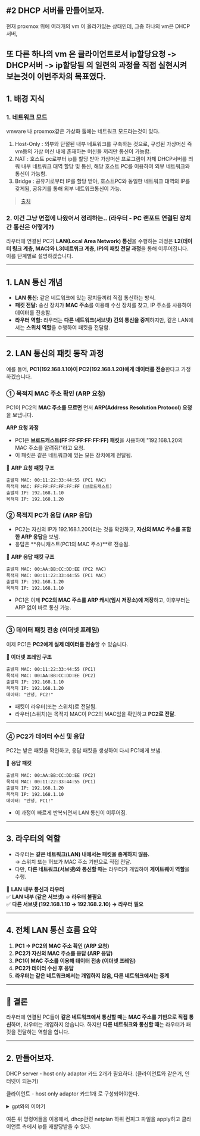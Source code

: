 ## #2 DHCP 서버를 만들어보자.

현재 proxmox 위에 여러개의 vm 이 올라가있는 상태인데, 
그중 하나의 vm은 DHCP서버,

또 다른 하나의 vm 은 클라이언트로서 
ip할당요청 -> DHCP서버 -> ip할당됨
의 일련의 과정을 직접 실현시켜보는것이 이번주차의 목표였다.
---

## 1. 배경 지식

### 1. 네트워크 모드

vmware 나 proxmox같은 가상화 툴에는 네트워크 모드라는것이 있다.

1. Host-Only : 외부와 단절된 내부 네트워크를 구축하는 것으로, 구성된 가상머신 즉 vm등의 가상 머신 내에 존재하는 머신들 끼리만 통신이 가능함.
2. NAT : 호스트 pc로부터 ip를 할당 받아 가상머신 프로그램이 자체 DHCP서버를 띄워 내부 네트워크 대역 할당 및 통신, 해당 호스트 PC를 이용하여 외부 네트워크와 통신이 가능함.
3. Bridge : 공유기로부터 IP를 할당 받아, 호스트PC와 동일한 네트워크 대역의 IP를 갖게됨, 공유기를 통해 외부 네트워크통신이 가능.

> [출처](https://hg2lee.tistory.com/entry/Network-%EA%B0%80%EC%83%81%EB%A8%B8%EC%8B%A0%EC%97%90%EC%84%9C-%EB%84%A4%ED%8A%B8%EC%9B%8C%ED%81%AC%EC%9D%98-%EC%A2%85%EB%A5%98-Bridged-NAT-Host-onl)

### 2. 이건 그냥 면접에 나왔어서 정리하는.. (라우터 - PC 랜포트 연결된 장치간 통신은 어떻게?)
라우터에 연결된 PC가 **LAN(Local Area Network) 통신**을 수행하는 과정은 **L2(데이터 링크 계층, MAC)와 L3(네트워크 계층, IP)의 패킷 전달 과정**을 통해 이루어집니다. 이를 단계별로 설명하겠습니다.  

---

## **1. LAN 통신 개념**
- **LAN 통신:** 같은 네트워크에 있는 장치들끼리 직접 통신하는 방식.  
- **패킷 전달:** 송신 장치가 **MAC 주소**를 이용해 수신 장치를 찾고, IP 주소를 사용하여 데이터를 전송함.  
- **라우터 역할:** 라우터는 **다른 네트워크(서브넷) 간의 통신을 중계**하지만, 같은 LAN에서는 **스위치 역할**을 수행하여 패킷을 전달함.

---

## **2. LAN 통신의 패킷 동작 과정**
예를 들어, **PC1(192.168.1.10)이 PC2(192.168.1.20)에게 데이터를 전송**한다고 가정하겠습니다.

### **① 목적지 MAC 주소 확인 (ARP 요청)**
PC1이 PC2의 **MAC 주소를 모르면** 먼저 **ARP(Address Resolution Protocol) 요청**을 보냅니다.

**ARP 요청 과정**
- PC1은 **브로드캐스트(FF:FF:FF:FF:FF:FF) 패킷**을 사용하여 "192.168.1.20의 MAC 주소를 알려줘!"라고 요청.
- 이 패킷은 같은 네트워크에 있는 모든 장치에게 전달됨.

📌 **ARP 요청 패킷 구조**
```
출발지 MAC: 00:11:22:33:44:55 (PC1 MAC)
목적지 MAC: FF:FF:FF:FF:FF:FF (브로드캐스트)
출발지 IP: 192.168.1.10
목적지 IP: 192.168.1.20
```

### **② 목적지 PC가 응답 (ARP 응답)**
- PC2는 자신의 IP가 192.168.1.20이라는 것을 확인하고, **자신의 MAC 주소를 포함한 ARP 응답**을 보냄.
- 응답은 **유니캐스트(PC1의 MAC 주소)**로 전송됨.

📌 **ARP 응답 패킷 구조**
```
출발지 MAC: 00:AA:BB:CC:DD:EE (PC2 MAC)
목적지 MAC: 00:11:22:33:44:55 (PC1 MAC)
출발지 IP: 192.168.1.20
목적지 IP: 192.168.1.10
```

- PC1은 이제 **PC2의 MAC 주소를 ARP 캐시(임시 저장소)에 저장**하고, 이후부터는 ARP 없이 바로 통신 가능.

---

### **③ 데이터 패킷 전송 (이더넷 프레임)**
이제 PC1은 **PC2에게 실제 데이터를 전송**할 수 있습니다.

**📌 이더넷 프레임 구조**
```
출발지 MAC: 00:11:22:33:44:55 (PC1)
목적지 MAC: 00:AA:BB:CC:DD:EE (PC2)
출발지 IP: 192.168.1.10
목적지 IP: 192.168.1.20
데이터: "안녕, PC2!"
```
- 패킷이 라우터(또는 스위치)로 전달됨.
- 라우터(스위치)는 목적지 MAC이 PC2의 MAC임을 확인하고 **PC2로 전달**.

---

### **④ PC2가 데이터 수신 및 응답**
PC2는 받은 패킷을 확인하고, 응답 패킷을 생성하여 다시 PC1에게 보냄.

📌 **응답 패킷**
```
출발지 MAC: 00:AA:BB:CC:DD:EE (PC2)
목적지 MAC: 00:11:22:33:44:55 (PC1)
출발지 IP: 192.168.1.20
목적지 IP: 192.168.1.10
데이터: "안녕, PC1!"
```

- 이 과정이 빠르게 반복되면서 LAN 통신이 이루어짐.

---

## **3. 라우터의 역할**
- 라우터는 **같은 네트워크(LAN) 내에서는 패킷을 중계하지 않음.**  
  → 스위치 또는 허브가 MAC 주소 기반으로 직접 전달.
- 다만, **다른 네트워크(서브넷)와 통신할 때**는 라우터가 개입하여 **게이트웨이 역할**을 수행.

📌 **LAN 내부 통신과 라우터**  
✅ **LAN 내부 (같은 서브넷) → 라우터 불필요**  
✅ **다른 서브넷 (192.168.1.10 → 192.168.2.10) → 라우터 필요**  

---

## **4. 전체 LAN 통신 흐름 요약**
1. **PC1 → PC2의 MAC 주소 확인 (ARP 요청)**
2. **PC2가 자신의 MAC 주소를 응답 (ARP 응답)**
3. **PC1이 MAC 주소를 이용해 데이터 전송 (이더넷 프레임)**
4. **PC2가 데이터 수신 후 응답**
5. **라우터는 같은 네트워크에서는 개입하지 않음, 다른 네트워크에서는 중계**

---

## **📌 결론**
라우터에 연결된 PC들이 **같은 네트워크에서 통신할 때**는 **MAC 주소를 기반으로 직접 통신**하며, 라우터는 개입하지 않습니다. 하지만 **다른 네트워크와 통신할 때**는 라우터가 패킷을 전달하는 역할을 합니다.  

---
## 2. 만들어보자.

DHCP server - host only adaptor 카드 2개가 필요하다.   (클라이언트와 같은거, 인터넷이 되는거)

클라이언트 - host only adaptor 카드1개 로 구성되어야한다.

<details>
    <summary> gpt와의 이야기 </summary>
    ---

### 디폴트 설정과 폐쇄망 만드는방법

컴퓨터 하나당 여러개의 랜포트를 만들 수 있다.

---

네, 맞습니다! **DHCP 서버 역할을 할 VM에는 반드시 고정 IP를 할당해야 합니다.**

DHCP 서버가 IP를 제공하려면 **자신의 IP가 변하지 않아야 하기 때문**입니다.

---

### **✅ 1️⃣ DHCP 서버가 될 VM의 고정 IP 할당하기**

고정 IP를 설정하려면 VM의 네트워크 설정을 변경해야 합니다.

### **📌 Debian/Ubuntu (Netplan 사용)**

```bash
sudo nano /etc/netplan/01-netcfg.yaml

```

다음 설정을 추가하거나 수정합니다.

```yaml
network:
  version: 2
  ethernets:
    ens18:
      dhcp4: no
      addresses:
        - 192.168.1.100/24  # DHCP 서버의 고정 IP
      gateway4: 192.168.1.1  # 라우터 주소
      nameservers:
        addresses:
          - 8.8.8.8
          - 8.8.4.4

```

📌 **설명:**

- `dhcp4: no` → DHCP 사용 안 함 (고정 IP 사용)
- `addresses` → DHCP 서버가 사용할 **고정 IP (예: 192.168.1.100)**
- `gateway4` → 기본 게이트웨이 (라우터 IP)
- `nameservers` → DNS 서버 설정

**설정 적용:**

```bash
sudo netplan apply

```

---

### **📌 Debian/Ubuntu (기존 인터페이스 설정 방식)**

만약 `/etc/network/interfaces` 파일을 사용하는 경우:

```bash
sudo nano /etc/network/interfaces

```

설정을 추가합니다.

```
auto ens18
iface ens18 inet static
    address 192.168.1.100  # DHCP 서버의 고정 IP
    netmask 255.255.255.0
    gateway 192.168.1.1
    dns-nameservers 8.8.8.8 8.8.4.4

```

설정 적용:

```bash
sudo systemctl restart networking

```

---

### **✅ 2️⃣ DHCP 서버가 VM 내부에서 동작하는지 확인하기**

1. **IP 확인**
    
    ```bash
    ip a show ens18
    
    ```
    
    → `192.168.1.100/24` 가 표시되는지 확인
    
2. **DHCP 서비스 실행 상태 확인 (예: isc-dhcp-server 사용 시)**
    
    ```bash
    systemctl status isc-dhcp-server
    
    ```
    
    → 실행 중이어야 함 (`active (running)`)
    

---

### **🚀 결론**

✔ DHCP 서버가 될 VM에는 **고정 IP를 할당해야 함.**

✔ 설정 방법:

- **Netplan** (`/etc/netplan/01-netcfg.yaml`)
- **기존 방식** (`/etc/network/interfaces`)
✔ 설정 후 **`ip a`로 고정 IP가 적용되었는지 확인** 필요.

필요한 추가 설정이 있으면 알려주세요! 😊

네! 이미 **VM이 192.168.0.139**로 IP를 할당받고 있다면, **그걸 그대로 사용하면 됩니다.**

다만, **DHCP 서버가 실행 중인 동안 이 IP가 바뀌지 않도록 고정해야 합니다.**

---

## **✅ 1️⃣ 현재 IP가 고정인지 확인하는 방법**

### **방법 1: IP 설정 파일 확인 (`/etc/network/interfaces` 또는 Netplan)**

- 만약 **DHCP에서 자동 할당된 것**이라면, 시간이 지나면 IP가 바뀔 수 있음.
- 고정 IP라면 그대로 사용하면 됨.

```bash
ip a show ens18

```

만약 `inet 192.168.0.139/24`가 표시되면, **현재 이 IP를 사용 중인 것**입니다.

---

## **✅ 2️⃣ IP를 완전히 고정하는 방법**

### **📌 방법 1: DHCP 서버에서 IP 예약하기** (권장)

- **라우터(DHCP 서버)에서** MAC 주소를 기반으로 **192.168.0.139를 항상 할당하도록 예약**하면 됨.
- 라우터 설정 페이지에서 **"DHCP IP 예약"** 또는 **"Static Lease"** 같은 기능을 찾아 MAC 주소를 입력하면 됨.
- MAC 주소 확인 방법:

또는
    
    ```bash
    ip link show ens18
    
    ```
    
    ```bash
    cat /sys/class/net/ens18/address
    
    ```
    
- 이 방법을 사용하면 **VM 설정을 바꾸지 않고도 IP가 고정됨.**

---

### **📌 방법 2: 직접 고정 IP 설정하기 (VM 내부에서 설정)**

```bash
sudo nano /etc/network/interfaces

```

아래처럼 설정을 변경합니다.

```
auto ens18
iface ens18 inet static
    address 192.168.0.139
    netmask 255.255.255.0
    gateway 192.168.0.1
    dns-nameservers 8.8.8.8 8.8.4.4

```

**설정 적용:**

```bash
sudo systemctl restart networking

```

---

## **🚀 결론**

✔ **이미 할당된 192.168.0.139를 그대로 사용해도 됨.**

✔ **IP가 바뀌지 않도록 DHCP에서 예약하거나, 직접 고정 IP를 설정하면 안전함.**

✔ 라우터 설정을 바꿀 수 있으면 **DHCP 예약 방식**이 더 편하고 안정적!

**추가로 궁금한 점 있으면 알려주세요!** 😊

네! Netplan을 사용해서 **192.168.0.139**를 고정 IP로 설정하려는 거네요.

설정 자체는 **올바르게 작성**되었습니다. 🚀

---

## **✅ 1️⃣ 적용 방법**

### **📌 설정 파일 저장 후 Netplan 적용**

```bash
sudo netplan apply

```

적용 후 **인터페이스가 정상적으로 설정되었는지 확인**하세요.

```bash
ip a show ens18

```

→ `inet 192.168.0.139/24`가 정상적으로 설정되었는지 확인.

---

## **✅ 2️⃣ 네트워크 정상 작동 확인**

### **📌 게이트웨이 연결 확인 (192.168.0.1로 핑 테스트)**

```bash
ping -c 4 192.168.0.1

```

✔ 응답이 오면 **게이트웨이와 연결 정상!**

### **📌 인터넷 연결 확인**

```bash
ping -c 4 8.8.8.8

```

✔ 응답이 오면 **인터넷 정상!**

✔ 만약 안 된다면, `routes` 부분을 다시 확인해봐야 함.

---

## **🚀 결론**

✔ 설정 파일은 **문제없이 잘 작성됨!**

✔ `sudo netplan apply` 실행 후 **IP 설정 확인!**

✔ `ping 192.168.0.1`과 `ping 8.8.8.8`로 연결 확인!

**추가 질문 있으면 편하게 물어봐 주세요! 😊**

Netplan 적용 시 **"Failed to reload network settings: No such file or directory"** 오류가 발생하는군요.

이는 **Netplan이 올바르게 적용되지 않거나, systemd-networkd가 활성화되지 않은 경우** 발생할 수 있습니다.

---

## **✅ 1️⃣ Netplan 설정 파일 문법 확인**

먼저 **Netplan 설정이 올바른지 확인**하세요.

```bash
sudo netplan try

```

✔ 오류가 없으면 적용됩니다.

✔ 오류가 있다면 수정해야 합니다.

혹시 YAML 문법 문제일 수도 있으니, 아래 명령어로 **들여쓰기 오류가 있는지 체크**하세요.

```bash
sudo netplan generate

```

✔ 에러 메시지가 없으면 문법 문제 없음.

✔ **에러가 나오면 해당 부분 수정!**

---

## **✅ 2️⃣ Netplan 적용 및 강제 재시작**

만약 여전히 `netplan apply`가 안 된다면, **시스템 네트워크 서비스를 강제로 재시작**합니다.

```bash
sudo systemctl restart systemd-networkd

```

그리고 다시 `netplan apply` 시도:

```bash
sudo netplan apply

```

---

## **✅ 3️⃣ NetworkManager가 Netplan을 방해하는 경우**

혹시 **NetworkManager가 사용 중이라면**, Netplan이 제대로 적용되지 않을 수도 있습니다.

확인 방법:

```bash
sudo systemctl status NetworkManager

```

✔ 실행 중이라면, **NetworkManager 대신 systemd-networkd 사용**하도록 변경해야 할 수도 있음.

만약 Netplan을 강제로 적용하려면:

```bash
sudo systemctl stop NetworkManager
sudo systemctl disable NetworkManager
sudo systemctl restart systemd-networkd
sudo netplan apply

```

---

## **🚀 결론**

✔ **1️⃣ `sudo netplan try`로 문법 확인**

✔ **2️⃣ `sudo netplan generate`로 설정 파일 체크**

✔ **3️⃣ `systemd-networkd` 재시작 후 `netplan apply`**

✔ **4️⃣ NetworkManager가 방해하는지 확인 (필요 시 비활성화)**

이대로 해보고 해결 안 되면 추가 로그와 함께 다시 질문 주세요! 😊

Netplan 설정을 적용하는 과정에서 **파일 권한 문제 및 OVS(Open vSwitch) 관련 경고**가 발생하고 있습니다.

각 문제를 하나씩 해결해볼게요! 🚀

---

## **✅ 1️⃣ Netplan 설정 파일의 권한 문제 해결**

에러 메시지에서 **`/etc/netplan/01-network-manager-all.yaml` 파일의 권한이 너무 개방적**이라고 나옵니다.

Netplan 설정 파일은 보안상 **root만 읽을 수 있도록 제한**해야 합니다.

### **📌 파일 권한을 수정**

```bash
sudo chmod 600 /etc/netplan/01-network-manager-all.yaml

```

✔ 이렇게 하면 **root만 읽을 수 있도록 설정됨.**

✔ 다시 Netplan을 시도하세요:

```bash
sudo netplan generate
sudo netplan apply

```

---

## **✅ 2️⃣ Open vSwitch(OVS) 관련 경고 해결**

경고 메시지 중 **`Cannot call Open vSwitch: ovsdb-server.service is not running.`**

이건 Open vSwitch(OVS)가 실행되지 않아서 발생하는 문제입니다.

만약 OVS가 필요 없다면 **무시해도 됩니다.**

### **📌 OVS가 필요 없다면 서비스 비활성화**

```bash
sudo systemctl disable openvswitch-switch
sudo systemctl stop openvswitch-switch

```

이제 다시 `netplan apply` 실행.

### **📌 OVS를 사용해야 한다면 서비스 실행**

```bash
sudo systemctl start openvswitch-switch
sudo systemctl enable openvswitch-switch

```

이후 다시 Netplan 적용:

```bash
sudo netplan apply

```

---

## **🚀 결론**

✔ **1️⃣ Netplan 설정 파일 권한을 `chmod 600`으로 변경**

✔ **2️⃣ OVS 관련 경고가 필요 없다면 비활성화 (`systemctl disable openvswitch-switch`)**

✔ **3️⃣ 모든 설정을 적용 후 `sudo netplan apply` 다시 실행**

이제 네트워크가 정상 작동할 가능성이 높습니다!

혹시 추가 오류가 나오면 로그와 함께 다시 질문 주세요. 😊

좋아요! 지금 **DHCP 서버 설정**까지 완료했네요. 🚀

이제 **DHCP 서버를 실행하고 클라이언트가 정상적으로 IP를 할당받는지 확인**해야 합니다.

---

## **✅ 1️⃣ DHCP 서버 실행**

DHCP 서버를 재시작해서 설정을 적용하세요.

```bash
sudo systemctl restart isc-dhcp-server

```

그리고 서비스 상태 확인:

```bash
sudo systemctl status isc-dhcp-server

```

✔ **Active (running)** 상태인지 확인!

✔ 만약 에러가 발생하면 **로그 확인**:

```bash
sudo journalctl -xe | grep dhcp

```

---

## **✅ 2️⃣ DHCP 서버가 올바른 인터페이스에서 동작하는지 확인**

### **📌 DHCP 서버가 사용할 인터페이스 설정**

`/etc/default/isc-dhcp-server` 파일을 열어서 `INTERFACESv4` 값을 확인하세요.

```bash
sudo nano /etc/default/isc-dhcp-server

```

아래처럼 `ens18`을 설정해야 합니다. (VM의 인터페이스 이름이 `ens18`이 맞다면)

```
INTERFACESv4="ens18"

```

저장 후 다시 **DHCP 서버 재시작**

```bash
sudo systemctl restart isc-dhcp-server

```

---

## **✅ 3️⃣ DHCP 서버가 정상적으로 IP를 할당하는지 확인**

### **📌 DHCP 서버 로그 확인**

아래 명령어로 DHCP 요청 로그를 확인하세요.

```bash
sudo journalctl -u isc-dhcp-server --no-pager | grep DHCPACK

```

✔ 만약 클라이언트가 `DHCPACK`을 받았다면 정상적으로 IP를 할당한 것!

### **📌 클라이언트에서 수동으로 DHCP 요청 보내기**

DHCP 클라이언트가 정상적으로 작동하는지 테스트하려면, DHCP를 받는 VM에서 아래 명령어 실행:

```bash
sudo dhclient -r
sudo dhclient

```

✔ `ip a` 명령어를 실행해서 **IP가 192.168.0.140~200 중 하나로 할당되었는지 확인**

---

## **🚀 결론**

✔ **1️⃣ DHCP 서버 재시작 (`systemctl restart isc-dhcp-server`)**

✔ **2️⃣ `INTERFACESv4="ens18"` 설정 확인 후 다시 시작**

✔ **3️⃣ DHCP 서버 로그 확인 (`journalctl -u isc-dhcp-server`)**

✔ **4️⃣ 클라이언트에서 `sudo dhclient`로 IP 받기 테스트**

이제 **클라이언트가 정상적으로 IP를 할당받는지 확인**해보세요!

추가 문제 있으면 **오류 메시지와 함께 질문 주세요! 😊**

## **🔧 DHCP 클라이언트 설정 방법**

지금 DHCP 서버가 정상적으로 동작하는지 확인한 후, 클라이언트(다른 VM 또는 PC)가 DHCP를 통해 **자동으로 IP를 할당받도록 설정**해야 합니다.

### **📌 1️⃣ 클라이언트 네트워크 설정 확인**

먼저 클라이언트에서 현재 네트워크 인터페이스를 확인하세요.

```bash
ip a

```

✔ `ens18` 또는 `eth0`과 같은 네트워크 인터페이스 이름을 확인하세요.

---

### **📌 2️⃣ 클라이언트를 DHCP 모드로 변경**

DHCP를 사용하도록 클라이언트의 네트워크 설정을 변경해야 합니다.

### **🔹 (Ubuntu / Debian) Netplan 사용 시**

클라이언트의 `/etc/netplan/` 아래에 있는 `.yaml` 파일을 수정합니다.

예를 들어, `/etc/netplan/50-cloud-init.yaml`이 있다면 다음처럼 설정:

```yaml
network:
  ethernets:
    ens18:
      dhcp4: true
  version: 2

```

✔ `dhcp4: true`를 추가한 후 저장하고 적용:

```bash
sudo netplan apply

```

---

### **🔹 (Ubuntu / Debian) `interfaces` 파일 사용 시**

만약 **Netplan이 아니라 `/etc/network/interfaces`를 사용하는 경우**

아래 설정을 적용:

```bash
sudo nano /etc/network/interfaces

```

다음과 같이 인터페이스를 DHCP 모드로 설정:

```
auto ens18
iface ens18 inet dhcp

```

✔ 저장 후 적용:

```bash
sudo systemctl restart networking

```

---

### **📌 3️⃣ 수동으로 DHCP 요청 보내기 (테스트)**

설정이 끝났다면, 클라이언트에서 **수동으로 DHCP 요청을 보내** IP를 할당받을 수 있습니다.

```bash
sudo dhclient -r
sudo dhclient

```

✔ `ip a` 명령어로 **IP가 DHCP 범위(예: 192.168.0.140~200)에서 정상적으로 할당되었는지 확인**

---

### **📌 4️⃣ 클라이언트가 정상적으로 IP를 받았는지 확인**

아래 명령어를 실행해서 현재 네트워크 설정을 확인하세요.

```bash
ip a
ip r

```

✔ **192.168.0.x 범위의 IP가 할당되었는지 확인!**

✔ 기본 게이트웨이가 `192.168.0.1`로 설정되었는지 확인!

---

## **🚀 결론**

✔ **1️⃣ 클라이언트의 네트워크 인터페이스 확인 (`ip a`)**

✔ **2️⃣ Netplan (`dhcp4: true`) 또는 `interfaces` 파일 수정 후 적용**

✔ **3️⃣ DHCP 요청 수동 갱신 (`sudo dhclient`)**

✔ **4️⃣ `ip a`로 정상적으로 IP 할당되었는지 확인**

이제 클라이언트가 DHCP를 통해 자동으로 IP를 받았는지 확인해보세요!

추가 문제가 있으면 **오류 메시지와 함께 질문 주세요! 😊**

### **🚨 `error: ipv4 address already assigned` 해결 방법**

이 오류는 **클라이언트가 이미 IP를 할당받았는데, 다시 요청하려고 할 때 발생**하는 문제입니다.

기존 IP 할당을 해제한 후 다시 DHCP 요청하면 해결할 수 있습니다.

---

## **✅ 해결 방법 1: 기존 DHCP 리스 해제 후 다시 요청**

먼저 기존 DHCP 설정을 해제한 후 다시 요청하세요.

```bash
sudo dhclient -r ens18   # 기존 DHCP IP 해제
sudo dhclient ens18      # 새로운 DHCP 요청

```

✔ `ens18` 대신 클라이언트의 실제 네트워크 인터페이스 이름(`eth0` 등)을 사용하세요.

✔ `ip a`로 새로운 IP가 할당되었는지 확인!

---

## **✅ 해결 방법 2: DHCP 리스 파일 삭제 후 재요청**

DHCP 클라이언트가 이전의 IP를 저장하고 있을 수도 있습니다.

해당 파일을 삭제한 후 다시 DHCP 요청하면 해결됩니다.

```bash
sudo rm /var/lib/dhcp/dhclient.*
sudo systemctl restart networking
sudo dhclient ens18

```

✔ `/var/lib/dhcp/dhclient.*`에는 이전의 IP 정보가 저장되므로 삭제하면 새롭게 요청할 수 있습니다.

---

## **✅ 해결 방법 3: 네트워크 인터페이스 리셋**

네트워크 인터페이스를 **완전히 초기화한 후 다시 DHCP 요청**할 수도 있습니다.

```bash
sudo ip link set ens18 down
sudo ip addr flush dev ens18
sudo ip link set ens18 up
sudo dhclient ens18

```

✔ `ip addr flush dev ens18` 명령어는 **현재 할당된 IP를 제거**하고 새롭게 DHCP 요청할 수 있도록 합니다.

✔ 이후 `ip a`로 새로운 IP가 정상적으로 할당되었는지 확인하세요.

---

## **🚀 결론**

✔ **1️⃣ `sudo dhclient -r ens18`로 기존 DHCP 설정 해제 후 다시 요청**

✔ **2️⃣ `/var/lib/dhcp/dhclient.*` 파일 삭제 후 다시 DHCP 요청**

✔ **3️⃣ `ip addr flush dev ens18`로 IP 제거 후 새롭게 요청**

위 방법을 순서대로 시도해보고, 여전히 문제가 있다면 **오류 메시지와 함께 질문 주세요! 😊**

### **🚨 `networking.service` not found 해결 방법**

**Ubuntu 18.04 이상**에서는 `networking.service`가 기본적으로 사용되지 않고, `systemd-networkd` 또는 `NetworkManager`가 대신 사용됩니다.

---

## **✅ 해결 방법 1: Netplan 재적용**

Ubuntu에서 **Netplan을 사용 중이라면**, 네트워크 설정을 다시 적용하세요.

```bash
sudo netplan apply

```

✔ 이후 `ip a`로 IP가 정상적으로 설정되었는지 확인하세요.

---

## **✅ 해결 방법 2: `systemd-networkd` 재시작 (Netplan 기반)**

만약 `systemd-networkd`를 사용하고 있다면 아래 명령어로 네트워크를 재시작하세요.

```bash
sudo systemctl restart systemd-networkd

```

✔ 이후 다시 `dhclient`로 DHCP 요청:

```bash
sudo dhclient -r ens18
sudo dhclient ens18

```

---

## **✅ 해결 방법 3: `NetworkManager`를 사용하는 경우**

만약 `NetworkManager`를 사용 중이라면 다음 명령어를 실행하세요.

```bash
sudo systemctl restart NetworkManager

```

✔ 이후 `ip a`로 확인하고, 필요하면 수동으로 DHCP 요청:

```bash
sudo dhclient -r ens18
sudo dhclient ens18

```

---

## **🚀 결론**

1️⃣ **Netplan 사용 시** → `sudo netplan apply`

2️⃣ **systemd-networkd 사용 시** → `sudo systemctl restart systemd-networkd`

3️⃣ **NetworkManager 사용 시** → `sudo systemctl restart NetworkManager`

이후 `sudo dhclient -r ens18 && sudo dhclient ens18` 실행해서 다시 DHCP 요청하면 됩니다!

혹시 문제가 지속되면 **오류 메시지와 함께 질문 주세요! 😊**

### **🚀 특정 출발지 IP 또는 인터페이스를 지정하여 `ping` 보내는 방법**

출발지(SRC) IP를 지정해서 `ping`을 보내려면 `-I` 또는 `-S` 옵션을 사용하면 됩니다.

---

## **✅ 방법 1: 출발지 인터페이스 지정 (`I`)**

특정 네트워크 인터페이스(예: `ens18`)를 통해 `ping`을 보낼 수 있습니다.

```bash
ping -I ens18 8.8.8.8

```

✔ `ens18` 대신 **출발지 인터페이스 이름**을 입력하세요.

✔ `ip a` 명령어로 사용 가능한 인터페이스 목록을 확인할 수 있습니다.

---

## **✅ 방법 2: 출발지 IP 주소 지정 (`I` 또는 `S`)**

출발지 IP 주소(예: `192.168.0.139`)를 명시적으로 지정해서 `ping`을 보낼 수도 있습니다.

```bash
ping -I 192.168.0.139 8.8.8.8

```

✔ `-I` 옵션은 리눅스에서 출발지 IP를 지정할 때 사용됩니다.

✔ 일부 OS에서는 `-S` 옵션을 지원하기도 합니다. (`-S`는 일반적으로 Windows 및 BSD 계열에서 사용)

✔ **출발지 IP는 네트워크 인터페이스에 바인딩된 IP여야 합니다.**

---

## **✅ 방법 3: Windows에서 출발지 IP 지정 (`S`)**

Windows에서는 `-S` 옵션을 사용하여 출발지 IP를 지정할 수 있습니다.

```powershell
ping -S 192.168.0.139 8.8.8.8

```

✔ **Windows는 `-S` 옵션을 사용**하고, **Linux는 `-I` 옵션을 사용**합니다.

---

## **🚀 결론**

- **출발지 인터페이스 지정** → `ping -I ens18 대상IP`
- **출발지 IP 지정 (Linux)** → `ping -I 192.168.0.139 대상IP`
- **출발지 IP 지정 (Windows)** → `ping -S 192.168.0.139 대상IP`

필요한 방법을 사용하면 됩니다! 😊 🚀
</details>

여튼 위 명령어들을 이용해서, dhcp관련 netplan 하위 컨피그 파일을 apply하고 클라이언트 측에서 ip를 재할당받을 수 있다.

